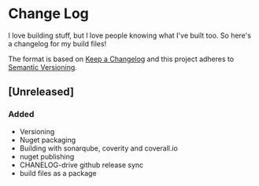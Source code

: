 # Change Log

I love building stuff, but I love people knowing what I've built too. So
here's a changelog for my build files!

The format is based on [Keep a Changelog](http://keepachangelog.com/)
and this project adheres to [Semantic Versioning](http://semver.org/).

## [Unreleased]
### Added
 - Versioning
 - Nuget packaging
 - Building with sonarqube, coverity and coverall.io
 - nuget publishing
 - CHANELOG-drive github release sync
 - build files as a package
